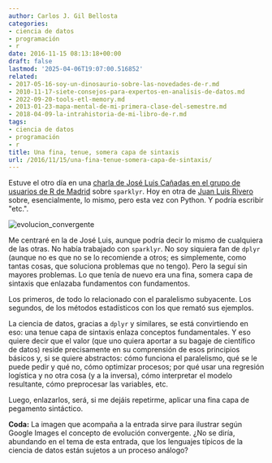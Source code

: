 ```yaml
---
author: Carlos J. Gil Bellosta
categories:
- ciencia de datos
- programación
- r
date: 2016-11-15 08:13:18+00:00
draft: false
lastmod: '2025-04-06T19:07:00.516852'
related:
- 2017-05-16-soy-un-dinosaurio-sobre-las-novedades-de-r.md
- 2010-11-17-siete-consejos-para-expertos-en-analisis-de-datos.md
- 2022-09-20-tools-etl-memory.md
- 2013-01-23-mapa-mental-de-mi-primera-clase-del-semestre.md
- 2018-04-09-la-intrahistoria-de-mi-libro-de-r.md
tags:
- ciencia de datos
- programación
- r
title: Una fina, tenue, somera capa de sintaxis
url: /2016/11/15/una-fina-tenue-somera-capa-de-sintaxis/
---
```


Estuve el otro día en una [charla de José Luis Cañadas en el grupo de usuarios de R de Madrid](http://madrid.r-es.org/39-jueves-10-de-noviembre-2016/) sobre `sparklyr`. Hoy en otra de [Juan Luis Rivero](https://www.linkedin.com/in/juanluisrivero) sobre, esencialmente, lo mismo, pero esta vez con Python. Y podría escribir "etc.".

![evolucion_convergente](/wp-uploads/2016/11/evolucion_convergente.jpg)

Me centraré en la de José Luis, aunque podría decir lo mismo de cualquiera de las otras. No había trabajado con `sparklyr`. No soy siquiera fan de `dplyr` (aunque no es que no se lo recomiende a otros; es simplemente, como tantas cosas, que soluciona problemas que no tengo). Pero la seguí sin mayores problemas. Lo que tenía de nuevo era una fina, somera capa de sintaxis que enlazaba fundamentos con fundamentos.

Los primeros, de todo lo relacionado con el paralelismo subyacente. Los segundos, de los métodos estadísticos con los que remató sus ejemplos.

La ciencia de datos, gracias a `dplyr` y similares, se está convirtiendo en eso: una tenue capa de sintaxis enlaza conceptos fundamentales. Y eso quiere decir que el valor (que uno quiera aportar a su bagaje de científico de datos) reside precisamente en su comprensión de esos principios básicos y, si se quiere abstractos: cómo funciona el paralelismo, qué se le puede pedir y qué no, cómo optimizar procesos; por qué usar una regresión logística y no otra cosa (y a la inversa), cómo interpretar el modelo resultante, cómo preprocesar las variables, etc.

Luego, enlazarlos, será, si me dejáis repetirme, aplicar una fina capa de pegamento sintáctico.

**Coda:** La imagen que acompaña a la entrada sirve para ilustrar según Google Images el concepto de evolución convergente. ¿No se diría, abundando en el tema de esta entrada, que los lenguajes típicos de la ciencia de datos están sujetos a un proceso análogo?